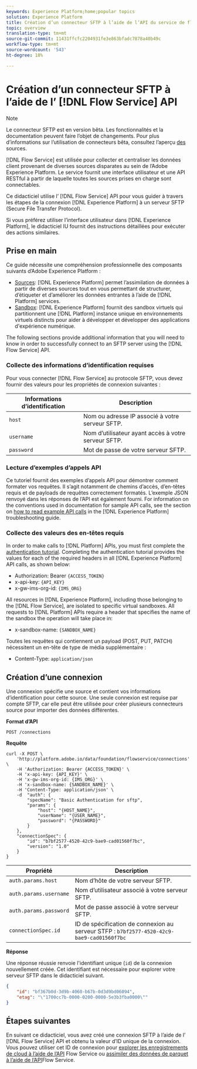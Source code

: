 ```yaml
---
keywords: Experience Platform;home;popular topics
solution: Experience Platform
title: Création d’un connecteur SFTP à l’aide de l’API du service de flux
topic: overview
translation-type: tm+mt
source-git-commit: 11431ffcfc2204931fe3e863bfadc7878a40b49c
workflow-type: tm+mt
source-wordcount: '543'
ht-degree: 18%

---
```



# Création d’un connecteur SFTP à l’aide de l’ [!DNL Flow Service] API

>[!NOTE]
>Le connecteur SFTP est en version bêta. Les fonctionnalités et la documentation peuvent faire l’objet de changements. Pour plus d’informations sur l’utilisation de connecteurs bêta, consultez l’aperçu [des](../../../../home.md#terms-and-conditions) sources.

[!DNL Flow Service] est utilisée pour collecter et centraliser les données client provenant de diverses sources disparates au sein de l’Adobe Experience Platform. Le service fournit une interface utilisateur et une API RESTful à partir de laquelle toutes les sources prises en charge sont connectables.

Ce didacticiel utilise l’ [!DNL Flow Service] API pour vous guider à travers les étapes de la connexion [!DNL Experience Platform] à un serveur SFTP (Secure File Transfer Protocol).

Si vous préférez utiliser l’interface utilisateur dans [!DNL Experience Platform], le didacticiel [](../../../ui/create/cloud-storage/ftp-sftp.md) IU fournit des instructions détaillées pour exécuter des actions similaires.

## Prise en main

Ce guide nécessite une compréhension professionnelle des composants suivants d’Adobe Experience Platform :

* [Sources](../../../../home.md): [!DNL Experience Platform] permet l’assimilation de données à partir de diverses sources tout en vous permettant de structurer, d’étiqueter et d’améliorer les données entrantes à l’aide de [!DNL Platform] services.
* [Sandbox](../../../../../sandboxes/home.md): [!DNL Experience Platform] fournit des sandbox virtuels qui partitionnent une [!DNL Platform] instance unique en environnements virtuels distincts pour aider à développer et développer des applications d&#39;expérience numérique.

The following sections provide additional information that you will need to know in order to successfully connect to an SFTP server using the [!DNL Flow Service] API.

### Collecte des informations d’identification requises

Pour vous connecter [!DNL Flow Service] au protocole SFTP, vous devez fournir des valeurs pour les propriétés de connexion suivantes :

| Informations d’identification | Description |
| ---------- | ----------- |
| `host` | Nom ou adresse IP associé à votre serveur SFTP. |
| `username` | Nom d’utilisateur ayant accès à votre serveur SFTP. |
| `password` | Mot de passe de votre serveur SFTP. |

### Lecture d’exemples d’appels API

Ce tutoriel fournit des exemples d’appels API pour démontrer comment formater vos requêtes. Il s’agit notamment de chemins d’accès, d’en-têtes requis et de payloads de requêtes correctement formatés. L’exemple JSON renvoyé dans les réponses de l’API est également fourni. For information on the conventions used in documentation for sample API calls, see the section on [how to read example API calls](../../../../../landing/troubleshooting.md#how-do-i-format-an-api-request) in the [!DNL Experience Platform] troubleshooting guide.

### Collecte des valeurs des en-têtes requis

In order to make calls to [!DNL Platform] APIs, you must first complete the [authentication tutorial](../../../../../tutorials/authentication.md). Completing the authentication tutorial provides the values for each of the required headers in all [!DNL Experience Platform] API calls, as shown below:

* Authorization: Bearer `{ACCESS_TOKEN}`
* x-api-key: `{API_KEY}`
* x-gw-ims-org-id: `{IMS_ORG}`

All resources in [!DNL Experience Platform], including those belonging to the [!DNL Flow Service], are isolated to specific virtual sandboxes. All requests to [!DNL Platform] APIs require a header that specifies the name of the sandbox the operation will take place in:

* x-sandbox-name: `{SANDBOX_NAME}`

Toutes les requêtes qui contiennent un payload (POST, PUT, PATCH) nécessitent un en-tête de type de média supplémentaire :

* Content-Type: `application/json`

## Création d’une connexion

Une connexion spécifie une source et contient vos informations d’identification pour cette source. Une seule connexion est requise par compte SFTP, car elle peut être utilisée pour créer plusieurs connecteurs source pour importer des données différentes.

**Format d’API**

```http
POST /connections
```

**Requête**

```shell
curl -X POST \
    'http://platform.adobe.io/data/foundation/flowservice/connections' \
    -H 'Authorization: Bearer {ACCESS_TOKEN}' \
    -H 'x-api-key: {API_KEY}' \
    -H 'x-gw-ims-org-id: {IMS_ORG}' \
    -H 'x-sandbox-name: {SANDBOX_NAME}' \
    -H 'Content-Type: application/json' \
    -d  "auth": {
        "specName": "Basic Authentication for sftp",
        "params": {
            "host": "{HOST_NAME}",
            "userName": "{USER_NAME}",
            "password": "{PASSWORD}"
        }
    },
    "connectionSpec": {
        "id": "b7bf2577-4520-42c9-bae9-cad01560f7bc",
        "version": "1.0"
    }
}
```

| Propriété | Description |
| -------- | ----------- |
| `auth.params.host` | Nom d’hôte de votre serveur SFTP. |
| `auth.params.username` | Nom d’utilisateur associé à votre serveur SFTP. |
| `auth.params.password` | Mot de passe associé à votre serveur SFTP. |
| `connectionSpec.id` | ID de spécification de connexion au serveur STFP : `b7bf2577-4520-42c9-bae9-cad01560f7bc` |

**Réponse**

Une réponse réussie renvoie l&#39;identifiant unique (`id`) de la connexion nouvellement créée. Cet identifiant est nécessaire pour explorer votre serveur SFTP dans le didacticiel suivant.

```json
{
    "id": "bf367b0d-3d9b-4060-b67b-0d3d9bd06094",
    "etag": "\"1700cc7b-0000-0200-0000-5e3b3fba0000\""
}
```

## Étapes suivantes

En suivant ce didacticiel, vous avez créé une connexion SFTP à l’aide de l’ [!DNL Flow Service] API et obtenu la valeur d’ID unique de la connexion. Vous pouvez utiliser cet ID de connexion pour [explorer les enregistrements de cloud à l’aide de l’API](../../explore/cloud-storage.md) Flow Service ou [assimiler des données de parquet à l’aide de l’API](../../cloud-storage-parquet.md)Flow Service.
